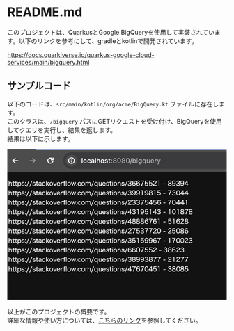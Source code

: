 # README.md

このプロジェクトは、QuarkusとGoogle BigQueryを使用して実装されています。以下のリンクを参考にして、gradleとkotlinで開発されています。

https://docs.quarkiverse.io/quarkus-google-cloud-services/main/bigquery.html

## サンプルコード

以下のコードは、`src/main/kotlin/org/acme/BigQuery.kt` ファイルに存在します。  
このクラスは、`/bigquery` パスにGETリクエストを受け付け、BigQueryを使用してクエリを実行し、結果を返します。  
結果は以下に示します。  

![image](src/main/resources/META-INF/resources/image1.png)

以上がこのプロジェクトの概要です。  
詳細な情報や使い方については、[こちらのリンク](https://docs.quarkiverse.io/quarkus-google-cloud-services/main/bigquery.html)を参照してください。
